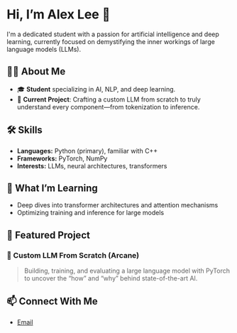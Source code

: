 # Hi, I’m Alex Lee 👋

I'm a dedicated student with a passion for artificial intelligence and deep learning, currently focused on demystifying the inner workings of large language models (LLMs).

## 👨‍💻 About Me

- 🎓 **Student** specializing in AI, NLP, and deep learning.
- 🚀 **Current Project**: Crafting a custom LLM from scratch to truly understand every component—from tokenization to inference.

## 🛠️ Skills

- **Languages:** Python (primary), familiar with C++
- **Frameworks:** PyTorch, NumPy
- **Interests:** LLMs, neural architectures, transformers

## 🌱 What I’m Learning

- Deep dives into transformer architectures and attention mechanisms
- Optimizing training and inference for large models

## 📂 Featured Project

### 🧠 Custom LLM From Scratch (Arcane)
> Building, training, and evaluating a large language model with PyTorch to uncover the “how” and “why” behind state-of-the-art AI.

## 📫 Connect With Me

- [Email](mailto:Alexblee1118@gmail.com)
